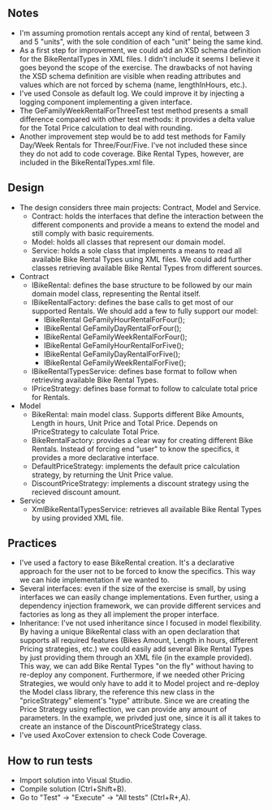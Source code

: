 Notes
-----
- I'm assuming promotion rentals accept any kind of rental, between 3 and 5 "units", with the sole condition of each "unit" being the same kind.
- As a first step for improvement, we could add an XSD schema definition for the BikeRentalTypes in XML files. I didn't include it seems I believe it goes beyond the scope of the
	exercise. The drawbacks of not having the XSD schema definition are visible when reading attributes and values which are not forced by schema (name, lengthInHours, etc.).
- I've used Console as default log. We could improve it by injecting a logging component implementing a given interface.
- The GeFamilyWeekRentalForThreeTest test method presents a small difference compared with other test methods: it provides a delta value for the Total Price calculation to deal 
	with rounding.
- Another improvement step would be to add test methods for Family Day/Week Rentals for Three/Four/Five. I've not included these since they do not add to code coverage. Bike Rental
	Types, however, are included in the BikeRentalTypes.xml file.

Design
------
- The design considers three main projects: Contract, Model and Service.
	* Contract: holds the interfaces that define the interaction between the different components and provide a means to extend the model and still comply with basic requirements.
	* Model: holds all classes that represent our domain model.
	* Service: holds a sole class that implements a means to read all available Bike Rental Types using XML files. We could add further classes retrieving available Bike Rental
		Types from different sources.
- Contract 
	* IBikeRental: defines the base structure to be followed by our main domain model class, representing the Rental itself.
	* IBikeRentalFactory: defines the base calls to get most of our supported Rentals. We should add a few to fully support our model:
		+ IBikeRental GeFamilyHourRentalForFour();
        + IBikeRental GeFamilyDayRentalForFour();
        + IBikeRental GeFamilyWeekRentalForFour();
		+ IBikeRental GeFamilyHourRentalForFive();
        + IBikeRental GeFamilyDayRentalForFive();
        + IBikeRental GeFamilyWeekRentalForFive();
	* IBikeRentalTypesService: defines base format to follow when retrieving available Bike Rental Types.
	* IPriceStrategy: defines base format to follow to calculate total price for Rentals.
- Model
	* BikeRental: main model class. Supports different Bike Amounts, Length in hours, Unit Price and Total Price. Depends on IPriceStrategy to calculate Total Price.
	* BikeRentalFactory: provides a clear way for creating different Bike Rentals. Instead of forcing end "user" to know the specifics, it provides a more declarative interface.
	* DefaultPriceStrategy: implements the default price calculation strategy, by returning the Unit Price value.
	* DiscountPriceStrategy: implements a discount strategy using the recieved discount amount.
- Service
	* XmlBikeRentalTypesService: retrieves all available Bike Rental Types by using provided XML file.
	

Practices
---------
- I've used a factory to ease BikeRental creation. It's a declarative approach for the user not to be forced to know the specifics. This way we can hide implementation if we
	wanted to.
- Several interfaces: even if the size of the exercise is small, by using interfaces we can easily change implementations. Even further, using a dependency injection framework,
	we can provide different services and factories as long as they all implement the proper interface.
- Inheritance: I've not used inheritance since I focused in model flexibility. By having a unique BikeRental class with an open declaration that supports all required features
	(Bikes Amount, Length in hours, different Pricing strategies, etc.) we could easily add several Bike Rental Types by just providing them through an XML file (in the example
	provided). This way, we can add Bike Rental Types "on the fly" without having to re-deploy any component. Furthermore, if we needed other Pricing Strategies, we would only 
	have to add it to Model project and re-deploy the Model class library, the reference this new class in the "priceStrategy" element's "type" attribute. Since we are creating
	the Price Strategy using reflection, we can provide any amount of parameters. In the example, we privded just one, since it is all it takes to create an instance of the 
	DiscountPriceStrategy class.
- I've used AxoCover extension to check Code Coverage.


How to run tests
----------------
- Import solution into Visual Studio.
- Compile solution (Ctrl+Shift+B).
- Go to "Test" -> "Execute" -> "All tests" (Ctrl+R+,A).
